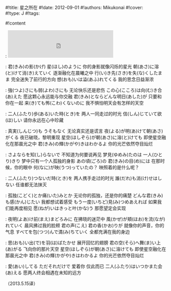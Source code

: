 
#!title:    星之所在
#!date:     2012-09-01
#!authors:  Mikukonai
#!cover:    
#!type:     J
#!tags:     

#!content

: <iframe frameborder="no" border="0" marginwidth="0" marginheight="0" width=330 height=86 src="https://music.163.com/outchain/player?type=2&id=559262&auto=0&height=66"></iframe>

: 君(きみ)の影(かげ) 星(ほし)のように
你的身影就像闪烁的星光
朝(あさ)に溶(と)けて消(き)えていく
逐渐融化在晨曦之中
行(い)き先(さき)を失(な)くしたまま
完全迷失了前行的方向
想(おも)いは溢(あふ)れてくる
我的思念日益渐浓

: 強(つよ)さにも弱(よわ)さにも
无论快乐还是悲伤
この心(こころ)は向(む)き合(あ)えた
愿这颗心永远能与你交融 
君(きみ)とならどんな明日(あした)が
只要和你在一起
来(き)ても怖(こわ)くないのに
我不惧怕明天会有怎样的天空

: 二人(ふたり)歩(ある)いた時(とき)を
两人一同走过的时光
信(しん)じていて欲(ほ)しい
请你永远在心中珍藏 

: 真実(しんじつ)も うそもなく
无论真实还是谎言
夜(よる)が明(あ)けて朝(あさ)がくる
夜已破晓，黎明重现
星空(ほしぞら)が朝(あさ)に溶(と)けても
即使星空融化在那晨光之中
君(きみ)の輝(かがや)きはわかるよ
你的光芒依然夺目灿烂

: さよならを知(し)らないで
不知道为何要说再见
梦見(ゆめみ)たのは 一人(ひとり)きり
梦中只有一个人孤独的身影
あの頃(ごろ)の 君(きみ)の目(め)には
在那时候，你的眼中
何(なに)が映(うつ)っていたの？
映照着的是什么呢？ 

: 二人(ふたり)つないだ時(とき)を
两人携手走过的时光
誰(だれ)も消(け)せはしない 
任谁都无法抹灭

: 孤独(こどく)とか痛(いた)みとか
无论你的孤独，还是你的痛楚
どんな君(きみ)も感(かん)じたい
我都想试着感受
もう一度(いちど)見(み)つめあえれば
如果我们能再度相见
愿(ねが)いはきっと叶(かな)う
那愿望定会实现 

: 夜明(よあ)け前(まえ)まどろみに
在拂晓的迷茫中
風(かぜ)が頬(ほお)を流(なが)れていく
晨风拂过我的脸颊
君の声(こえ) 君の香(かお)りが
就像你的声音，你的气息
すべてを包(つつ)んで満(み)ちていく
全都充满在我的身边 

: 思(おも)い出(で)を羽(は)ばたかせ
展开回忆的翅膀
君の空(そら)へ舞(ま)い上(あ)がる
飞向你的那片天空
星空(ほしぞら)が朝(あさ)に溶けても
即使星空融化在那晨光之中
君(きみ)の輝(かがや)きはわかるよ
你的光芒依然夺目灿烂

: 愛(あい)してる ただそれだけで
爱着你 仅此而已
二人(ふたり)はいつかまた会(あ)える
愿两人终会相遇在未知的远方

（2013.5.15译）
